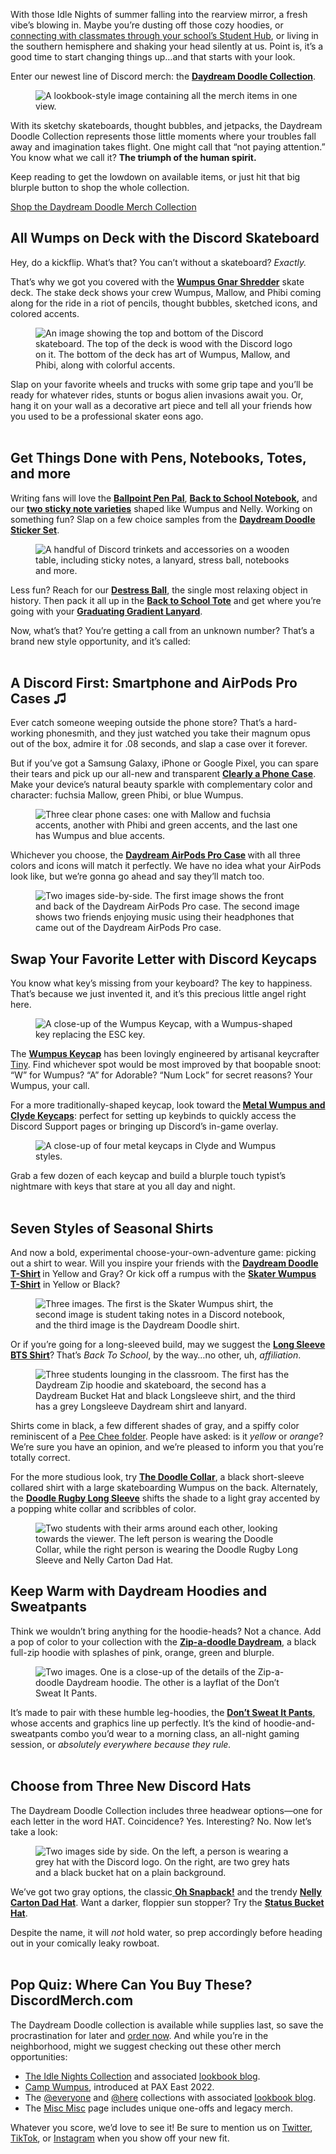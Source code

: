 <div class="column-4 w-col w-col-8 w-col-stack">
    <div id="heading-1" class="rich-wrapper">
        <div class="blog-post-content w-richtext">
            <p>With those Idle Nights of summer falling into the rearview mirror, a fresh vibe’s blowing in. Maybe you’re dusting off those cozy hoodies, or <a href="https://discord.com/blog/discover-your-next-favorite-campus-club-in-student-hubs">connecting with classmates through your school’s Student Hub</a>, or living in the southern hemisphere and shaking your head silently at us. Point is, it’s a good time to start changing things up…and that starts with your look.</p>
            <p>Enter our newest line of Discord merch: the <a href="https://bit.ly/3Cu1H2J"><strong>Daydream Doodle Collection</strong></a>.</p>
            <figure class="w-richtext-figure-type-image w-richtext-align-fullwidth" style="max-width:1600pxpx">
                <div><img src="https://assets-global.website-files.com/5f9072399b2640f14d6a2bf4/6307d7921d5be6e6817df163_xnnLy2DyYCgpWN57wk3VkqcyQUmBDXpQf47TA_im6hlsBhCHzmjvyTJBIGeU_Nn3hJnwjvR4HpBRxzBt6tbOgCJXihkPqcmIpz64H5Zwz6gHkNrskhp2XaxsTTU-pntzCZTh3zqpR5uneTphMVP7nvw.png" alt="A lookbook-style image containing all the merch items in one view."></div>
            </figure>
            <p>With its sketchy skateboards, thought bubbles, and jetpacks, the Daydream Doodle Collection represents those little moments where your troubles fall away and imagination takes flight. One might call that “not paying attention.” You know what we call it? <strong>The triumph of the human spirit.</strong></p>
            <p>Keep reading to get the lowdown on available items, or just hit that big blurple button to shop the whole collection. </p>
        </div>
    </div>
    <div class="btn-wrapper"><a href="https://bit.ly/3Cu1H2J" class="btn-blog w-button">Shop the Daydream Doodle Merch Collection</a></div>
    <div id="heading-2" class="rich-wrapper">
        <div class="blog-post-content w-richtext">
            <h2><strong>All Wumps on Deck with the Discord Skateboard&nbsp;</strong></h2>
            <p>Hey, do a kickflip. What’s that? You can’t without a skateboard? <em>Exactly.&nbsp;</em></p>
            <p>That’s why we got you covered with the <a href="https://bit.ly/3Cu1H2J"><strong>Wumpus Gnar Shredder</strong></a> skate deck. The stake deck shows your crew Wumpus, Mallow, and Phibi coming along for the ride in a riot of pencils, thought bubbles, sketched icons, and colored accents.&nbsp;</p>
            <figure class="w-richtext-figure-type-image w-richtext-align-fullwidth" style="max-width:1600pxpx">
                <div><img src="https://assets-global.website-files.com/5f9072399b2640f14d6a2bf4/6307d7921925b48cefc6341c_RcTVckPsbOsHXBRAI5ju6r-9g34Xffu6GnHnNoUiCwEPkq9YL7_fJNCcJprf0fGX-yCGXVD7--X6dgNY3Ct4Tkyx2f-Mind90xZN4q8vmGH5k0fsugZeNd_yISbMQF6er8zFMsP_GCf3YZ27FofU7eQ.jpeg" alt="An image showing the top and bottom of the Discord skateboard. The top of the deck is wood with the Discord logo on it. The bottom of the deck has art of Wumpus, Mallow, and Phibi, along with colorful accents. "></div>
            </figure>
            <p>Slap on your favorite wheels and trucks with some grip tape and you’ll be ready for whatever rides, stunts or bogus alien invasions await you. Or, hang it on your wall as a decorative art piece and tell all your friends how you used to be a professional skater eons ago.&nbsp;<br>‍</p>
            <h2><strong>Get Things Done with Pens, Notebooks, Totes, and more&nbsp;</strong></h2>
            <p>Writing fans will love the <a href="https://bit.ly/3Cu1H2J"><strong>Ballpoint Pen Pal</strong></a>, <a href="https://bit.ly/3Cu1H2J"><strong>Back to School Notebook</strong></a><strong>,</strong> and our <a href="https://bit.ly/3Cu1H2J"><strong>two sticky note varieties</strong></a> shaped like Wumpus and Nelly. Working on something fun? Slap on a few choice samples from the <a href="https://bit.ly/3Cu1H2J"><strong>Daydream Doodle Sticker Set</strong></a>.<strong>&nbsp;</strong></p>
            <figure class="w-richtext-figure-type-image w-richtext-align-fullwidth" style="max-width:1600pxpx">
                <div><img src="https://assets-global.website-files.com/5f9072399b2640f14d6a2bf4/6307d793642a8efbe92714e1_IagBNQCq5syDf7F60odHU6giA2KXy1AJIJpCPW7l9lv_lx1WNgzGjzz9lVu_-zwAim0hogTcfIboObJsR0uLmC6B7e7YTMjxVfDChX6U2LW3KtZ83BDpOkgA3V5mqeoF7H5IvLMz0W4EjLPwH5cDloo.png" alt="A handful of Discord trinkets and accessories on a wooden table, including sticky notes, a lanyard, stress ball, notebooks and more."></div>
            </figure>
            <p>Less fun? Reach for our <a href="https://bit.ly/3Cu1H2J"><strong>Destress Ball</strong></a>, the single most relaxing object in history. Then pack it all up in the <a href="https://bit.ly/3Cu1H2J"><strong>Back to School Tote</strong></a> and get where you’re going with your <a href="https://bit.ly/3Cu1H2J"><strong>Graduating Gradient Lanyard</strong></a>.</p>
            <p>Now, what’s that? You’re getting a call from an unknown number? That’s a brand new style opportunity, and it’s called:<br><br></p>
            <h2><strong>A Discord First: Smartphone and AirPods Pro Cases ♫&nbsp;</strong></h2>
            <p>Ever catch someone weeping outside the phone store? That’s a hard-working phonesmith, and they just watched you take their magnum opus out of the box, admire it for .08 seconds, and slap a case over it forever.&nbsp;</p>
            <p>But if you’ve got a Samsung Galaxy, iPhone or Google Pixel, you can spare their tears and pick up our all-new and transparent <a href="https://bit.ly/3Cu1H2J"><strong>Clearly a Phone Case</strong></a>. Make your device’s natural beauty sparkle with complementary color and character: fuchsia Mallow, green Phibi, or blue Wumpus.<br></p>
            <figure class="w-richtext-figure-type-image w-richtext-align-fullwidth" style="max-width:1600px">
                <div><img alt="Three clear phone cases: one with Mallow and fuchsia accents, another with Phibi and green accents, and the last one has Wumpus and blue accents." src="https://assets-global.website-files.com/5f9072399b2640f14d6a2bf4/6307d7928a93472eefcebab2_J5uHKM4WLhGYi9uxBSWf_RxRMTJrBjtEna7fjl3z1xQwMPOKQTbmKk5tHz-pa6tAQw4CWKCq17DFZTCh9Cio-m6A6Mh5gS6yrLxKGEvPqmwVfGoYQ2X1GbbZqrdeJQ24D0NiBaJY9M6aolgCqrpwRAo.png"></div>
            </figure>
            <p>Whichever you choose, the <a href="https://bit.ly/3Cu1H2J"><strong>Daydream AirPods Pro Case</strong></a><strong> </strong>with all three colors and icons will match it perfectly. We have no idea what your AirPods look like, but we’re gonna go ahead and say they’ll match too.</p>
            <figure class="w-richtext-figure-type-image w-richtext-align-fullwidth" style="max-width:1600px">
                <div><img src="https://assets-global.website-files.com/5f9072399b2640f14d6a2bf4/6307d792922a18812a5b43ee_7hIuar6endlajlcuUyF4dhXozfnjLE6rzz5WR8ReUajVcEaXTr9HYxp6I0yEYTdI1O_gcrTiSV8nyFgozx5DGZEBetLVBA8vcnhzACqX-EDoxhj3ot5N9q84ywKXrSVuQpCjZ470Erzrv1rMYka9z70.jpeg" alt="Two images side-by-side. The first image shows the front and back of the Daydream AirPods Pro case. The second image shows two friends enjoying music using their headphones that came out of the Daydream AirPods Pro case."></div>
            </figure>
            <h2><strong>Swap Your Favorite Letter with Discord Keycaps</strong></h2>
            <p>You know what key’s missing from your keyboard? The key to happiness. That’s because we just invented it, and it’s this precious little angel right here.&nbsp;&nbsp;<br></p>
            <figure class="w-richtext-figure-type-image w-richtext-align-fullwidth" style="max-width:1600px">
                <div><img src="https://assets-global.website-files.com/5f9072399b2640f14d6a2bf4/6307d79215387f30c31f695c_MXDWIuzCAM5y-lW8Dpi0jR6d4d36pNbE2YSHQC9ECgh6b4seOGPjc0Kjj9WghNIH9LMAYAdSWvUEHGW5wjWXQwxoO6UfYXsJvl4_2vpjbwyoyNFrqmpxe-fsOy_3sUmtry_4Mc_M2XDjYJdQffSbaU0.jpeg" alt="A close-up of the Wumpus Keycap, with a Wumpus-shaped key replacing the ESC key."></div>
            </figure>
            <p>The <a href="https://bit.ly/3Cu1H2J"><strong>Wumpus Keycap</strong></a> has been lovingly engineered by artisanal keycrafter <a href="https://www.tinymakesthings.com/">Tiny</a>. Find whichever spot would be most improved by that boopable snoot: “W” for Wumpus? “A” for Adorable? “Num Lock” for secret reasons? Your Wumpus, your call.&nbsp;</p>
            <p>For a more traditionally-shaped keycap, look toward the<strong> </strong><a href="https://bit.ly/3Cu1H2J"><strong>Metal Wumpus and Clyde Keycaps</strong></a>: perfect for setting up keybinds to quickly access the Discord Support pages or bringing up Discord’s in-game overlay.</p>
            <figure class="w-richtext-figure-type-image w-richtext-align-fullwidth" style="max-width:1600px">
                <div><img src="https://assets-global.website-files.com/5f9072399b2640f14d6a2bf4/6307d7938a9347b8cacebb51_s3Ma8ZpAwG6_96SdZreCcxqQKr2Wo6VVeZpLqWKMceaS0X0o_BcmZAMWpaDBmDmSFupUoCFntQzVUkRJb0kjurlenmxyCRlil7TqiqgIYxiweFYI1E_dW7SWr3pbsao7UXOkIvLt8s0p8o5J74jBduM.jpeg" alt="A close-up of four metal keycaps in Clyde and Wumpus styles.&nbsp;"></div>
            </figure>
            <p>Grab a few dozen of each keycap and build a blurple touch typist’s nightmare with keys that stare at you all day and night.<br>‍</p>
            <h2><strong>Seven Styles of Seasonal Shirts</strong></h2>
            <p>And now a bold, experimental choose-your-own-adventure game: picking out a shirt to wear. Will you inspire your friends with the <a href="https://bit.ly/3Cu1H2J"><strong>Daydream Doodle T-Shirt</strong></a><strong> </strong>in Yellow and Gray? Or kick off a rumpus with the <a href="https://bit.ly/3Cu1H2J"><strong>Skater Wumpus T-Shirt</strong></a> in Yellow or Black?</p>
            <figure class="w-richtext-figure-type-image w-richtext-align-fullwidth" style="max-width:1600px">
                <div><img src="https://assets-global.website-files.com/5f9072399b2640f14d6a2bf4/6307dad7748714d3d5abb4d5_EImTW_lnrY5Kr-IJvVfaRNhQsSo_wqAVR5LM_1VITaMQo6nSWYMur1bIlyoE4fHjiOq6RoevTKANB0siv6Te6RXQ8sXF-KsT4R9-L5pEncCS39VMJuejWM37H883Fmz3dsJ5KHGumINSNH19Z3Meepk.jpeg" alt="Three images. The first is the Skater Wumpus shirt, the second image is student taking notes in a Discord notebook, and the third image is the Daydream Doodle shirt."></div>
            </figure>
            <p>Or if you’re going for a long-sleeved build, may we suggest the <a href="https://bit.ly/3Cu1H2J"><strong>Long Sleeve BTS Shirt</strong></a>?<strong> </strong>That’s <em>Back To School</em>, by the way…no other, uh, <em>affiliation</em>.</p>
            <figure class="w-richtext-figure-type-image w-richtext-align-fullwidth" style="max-width:1600px">
                <div><img src="https://assets-global.website-files.com/5f9072399b2640f14d6a2bf4/6307d794d532b4fef737baf7_FeS1tB4zBhRrNh6AbcbIYKK_wyGpsuyBiTGR0e2NlbIboxgufYUzfaToLLiWnNDNlbdQJ2ppgYLEL8vyHWTsQp9eoTJLwEss4w3rtNkZRIU04YqZtzMXG-kW0YXD5qFaGGQTNUa45jUztVyqaRHfzlc.png" alt="Three students lounging in the classroom. The first has the Daydream Zip hoodie and skateboard, the second has a Daydream Bucket Hat and black Longsleeve shirt, and the third has a grey Longsleeve Daydream shirt and lanyard."></div>
            </figure>
            <p>Shirts come in black, a few different shades of gray, and a spiffy color reminiscent of a <a href="https://en.wikipedia.org/wiki/Pee_Chee_folder">Pee Chee folder</a>. People have asked: is it <em>yellow</em> or <em>orange</em>? We’re sure you have an opinion, and we’re pleased to inform you that you’re totally correct.</p>
            <p>For the more studious look, try <a href="https://bit.ly/3Cu1H2J"><strong>The Doodle Collar</strong></a>, a black short-sleeve collared shirt with a large skateboarding Wumpus on the back. Alternately, the <a href="https://bit.ly/3Cu1H2J"><strong>Doodle Rugby Long Sleeve</strong></a> shifts the shade to a light gray accented by a popping white collar and scribbles of color.</p>
            <figure class="w-richtext-figure-type-image w-richtext-align-fullwidth" style="max-width:1600px">
                <div><img src="https://assets-global.website-files.com/5f9072399b2640f14d6a2bf4/6307d7941d5be661527df32c_VuC8iPy1WuekLRVD4-oZ2LzkbZ2O_y0ujSi9GOaICT9PYp2GlASpbhRdu6_PrG1Hy0mEOssjGSmxP_DN9_w9nhpNPzN2sm-qWavLqRwYI7kEOr-fniWBzk85JA-n6nLaN-6WO_j9CMFN1j2jhAzLiK0.png" alt="Two students with their arms around each other, looking towards the viewer. The left person is wearing the Doodle Collar, while the right person is wearing the Doodle Rugby Long Sleeve and Nelly Carton Dad Hat."></div>
            </figure>
            <h2><strong>Keep Warm with Daydream Hoodies and Sweatpants&nbsp;</strong></h2>
            <p>Think we wouldn’t bring anything for the hoodie-heads? Not a chance. Add a pop of color to your collection with the <a href="https://bit.ly/3Cu1H2J"><strong>Zip-a-doodle Daydream</strong></a>, a black full-zip hoodie with splashes of pink, orange, green and blurple.&nbsp;<br></p>
            <figure class="w-richtext-figure-type-image w-richtext-align-fullwidth" style="max-width:1600px">
                <div><img src="https://assets-global.website-files.com/5f9072399b2640f14d6a2bf4/6307d793642a8e49f02715ea_wHkLzsNjUbHnRbCkbtyNmhCEDnsZmHv6RdOgd23V4_9umoTjQLbx4VxM9wuLm75DVWFMzN_JL616OZWAtkWHfNfln0Wm8d9sSX-m6vSBnLQy40biwSWIsQEogIdnKpOnRSgpcEVBA1Zs-hK55DxV5Hg.jpeg" alt="Two images. One is a close-up of the details of the Zip-a-doodle Daydream hoodie. The other is a layflat of the Don’t Sweat It Pants."></div>
            </figure>
            <p>It’s made to pair with these humble leg-hoodies, the <a href="https://bit.ly/3Cu1H2J"><strong>Don’t Sweat It Pants</strong></a>, whose accents and graphics line up perfectly. It’s the kind of hoodie-and-sweatpants combo you’d wear to a morning class, an all-night gaming session, or <em>absolutely everywhere because they rule.&nbsp;<br>‍</em></p>
            <h2><strong>Choose from Three New Discord Hats</strong></h2>
            <p>The Daydream Doodle Collection includes three headwear options—one for each letter in the word HAT. Coincidence? Yes. Interesting? No. Now let’s take a look:<br></p>
            <figure class="w-richtext-figure-type-image w-richtext-align-fullwidth" style="max-width:1600px">
                <div><img src="https://assets-global.website-files.com/5f9072399b2640f14d6a2bf4/6307d793bea7a8799b13f161__B2vORvkVydwMsDFLlukc9ijoCvt1JF0wzJSy1tZkPpL6BhDigqrC0YTVkUXQen2xQN3uyfh-C0SI4bAmAMDyvTs8oztrLgxlnt0sXUbVIq7Q2FCHa8LLESLkiR5bgeWW3za9gW65wEA-0eGde5XKV0.jpeg" alt="Two images side by side. On the left, a person is wearing a grey hat with the Discord logo. On the right, are two grey hats and a black bucket hat on a plain background."></div>
            </figure>
            <p>We’ve got two gray options, the classic<a href="https://bit.ly/3Cu1H2J"> <strong>Oh Snapback!</strong></a> and the trendy <a href="https://bit.ly/3Cu1H2J"><strong>Nelly Carton Dad Hat</strong></a>. Want a darker, floppier sun stopper? Try the <a href="https://bit.ly/3Cu1H2J"><strong>Status Bucket Hat</strong></a>.</p>
            <p>Despite the name, it will <em>not </em>hold water, so prep accordingly before heading out in your comically leaky rowboat.<br>‍</p>
            <h2><strong>Pop Quiz: Where Can You Buy These? DiscordMerch.com</strong></h2>
            <p>The Daydream Doodle collection is available while supplies last, so save the procrastination for later and <a href="https://bit.ly/3Cu1H2J">order now</a>. And while you’re in the neighborhood, might we suggest checking out these other merch opportunities:<br></p>
            <ul role="list">
                <li><a href="https://discordmerch.com/collections/idle-nights">The Idle Nights Collection</a> and associated <a href="https://discord.com/blog/discord-idle-nights-merch-line-2022">lookbook blog</a>.</li>
                <li><a href="https://discordmerch.com/collections/pax-east-2022">Camp Wumpus</a>, introduced at PAX East 2022.&nbsp;</li>
                <li>The <a href="https://discordmerch.com/collections/everyone/@everyone">@everyone</a> and <a href="https://discordmerch.com/collections/here">@here</a> collections with associated <a href="https://discord.com/blog/new-discord-merch-store">lookbook blog</a>.&nbsp;</li>
                <li>The <a href="https://discordmerch.com/collections/legacy-collection">Misc Misc</a> page includes unique one-offs and legacy merch.&nbsp;&nbsp;</li>
            </ul>
            <p>Whatever you score, we’d love to see it! Be sure to mention us on <a href="https://twitter.com/discord">Twitter</a>, <a href="https://www.tiktok.com/@discord">TikTok</a>, or <a href="https://instagram.com/discord">Instagram</a> when you show off your new fit.</p>
        </div>
    </div>
    <div id="heading-3" class="rich-wrapper">
        <div class="blog-post-content w-dyn-bind-empty w-richtext"></div>
    </div>
    <div id="heading-4" class="rich-wrapper">
        <div class="blog-post-content w-dyn-bind-empty w-richtext"></div>
    </div>
    <div id="heading-5" class="rich-wrapper">
        <div class="blog-post-content w-dyn-bind-empty w-richtext"></div>
    </div>
    <div id="heading-6" class="rich-wrapper">
        <div class="blog-post-content w-dyn-bind-empty w-richtext"></div>
    </div>
    <div id="heading-7" class="rich-wrapper">
        <div class="blog-post-content w-dyn-bind-empty w-richtext"></div>
    </div>
    <div id="heading-8" class="rich-wrapper">
        <div class="blog-post-content w-dyn-bind-empty w-richtext"></div>
    </div>
    <div id="heading-9" class="rich-wrapper">
        <div class="blog-post-content w-dyn-bind-empty w-richtext"></div>
    </div>
    <div id="heading-10" class="rich-wrapper">
        <div class="blog-post-content w-dyn-bind-empty w-richtext"></div>
    </div>
</div>
